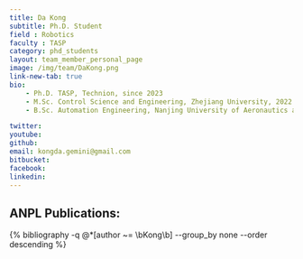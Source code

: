 ```yaml
---
title: Da Kong
subtitle: Ph.D. Student
field : Robotics
faculty : TASP
category: phd_students
layout: team_member_personal_page
image: /img/team/DaKong.png
link-new-tab: true
bio:
    - Ph.D. TASP, Technion, since 2023
    - M.Sc. Control Science and Engineering, Zhejiang University, 2022
    - B.Sc. Automation Engineering, Nanjing University of Aeronautics and Astronautics, 2019

twitter:
youtube:
github:
email: kongda.gemini@gmail.com
bitbucket: 
facebook:
linkedin:
---
```


## ANPL Publications:

{% bibliography -q @*[author ~= \bKong\b] --group_by none --order descending %}